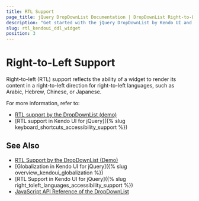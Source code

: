 ```yaml
---
title: RTL Support
page_title: jQuery DropDownList Documentation | DropDownList Right-to-Left Support
description: "Get started with the jQuery DropDownList by Kendo UI and learn about the RTL supports it provides."
slug: rtl_kendoui_ddl_widget
position: 3
---
```


# Right-to-Left Support

Right-to-left (RTL) support reflects the ability of a widget to render its content in a right-to-left direction for right-to-left languages, such as Arabic, Hebrew, Chinese, or Japanese.

For more information, refer to:
* [RTL support by the DropDownList (demo)](https://demos.telerik.com/kendo-ui/dropdownlist/right-to-left-support)
* [RTL support in Kendo UI for jQuery]({% slug keyboard_shortcuts_accessibility_support %})

## See Also

* [RTL Support by the DropDownList (Demo)](https://demos.telerik.com/kendo-ui/dropdownlist/right-to-left-support)
* [Globalization in Kendo UI for jQuery]({% slug overview_kendoui_globalization %})
* [RTL Support in Kendo UI for jQuery]({% slug right_toleft_languages_accessibility_support %})
* [JavaScript API Reference of the DropDownList](/api/javascript/ui/dropdownlist)
